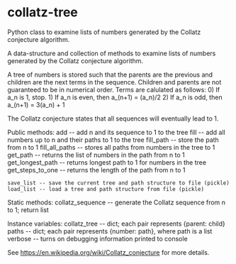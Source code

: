 # collatz-tree
Python class to examine lists of numbers generated by the Collatz conjecture algorithm.

A data-structure and collection of methods to examine lists of numbers generated
by the Collatz conjecture algorithm.

A tree of numbers is stored such that the parents are the previous and
children are the next terms in the sequence.  Children and parents are 
not guaranteed to be in numerical order.  Terms are calulated as follows:
    0) If a_n is 1, stop.
    1) If a_n is even, then a_(n+1) = (a_n)/2
    2) If a_n is odd, then a_(n+1) = 3(a_n) + 1

The Collatz conjecture states that all sequences will eventually lead to 1.

Public methods:
    add -- add n and its sequence to 1 to the tree
    fill -- add all numbers up to n and their paths to 1 to the tree
    fill_path -- store the path from n to 1
    fill_all_paths -- stores all paths from numbers in the tree to 1
    get_path -- returns the list of numbers in the path from n to 1
    get_longest_path -- returns longest path to 1 for numbers in the tree
    get_steps_to_one -- returns the length of the path from n to 1

    save_list -- save the current tree and path structure to file (pickle)
    load_list -- load a tree and path structure from file (pickle)

Static methods:
    collatz_sequence -- generate the Collatz sequence from n to 1; return list

Instance variables:
    collatz_tree -- dict; each pair represents {parent: child}
    paths -- dict; each pair represents {number: path}, where path is a list
    verbose -- turns on debugging information printed to console

See https://en.wikipedia.org/wiki/Collatz_conjecture for more details.
